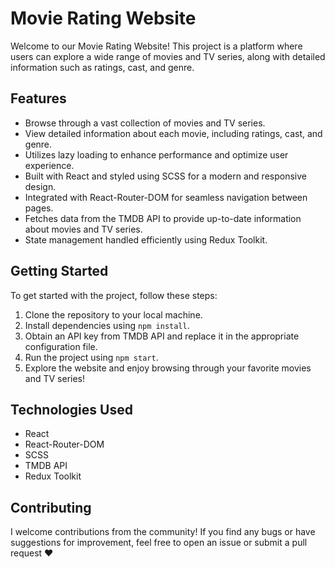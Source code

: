# Movie Rating Website

Welcome to our Movie Rating Website! This project is a platform where users can explore a wide range of movies and TV series, along with detailed information such as ratings, cast, and genre.

## Features

- Browse through a vast collection of movies and TV series.
- View detailed information about each movie, including ratings, cast, and genre.
- Utilizes lazy loading to enhance performance and optimize user experience.
- Built with React and styled using SCSS for a modern and responsive design.
- Integrated with React-Router-DOM for seamless navigation between pages.
- Fetches data from the TMDB API to provide up-to-date information about movies and TV series.
- State management handled efficiently using Redux Toolkit.

## Getting Started

To get started with the project, follow these steps:

1. Clone the repository to your local machine.
2. Install dependencies using `npm install`.
3. Obtain an API key from TMDB API and replace it in the appropriate configuration file.
4. Run the project using `npm start`.
5. Explore the website and enjoy browsing through your favorite movies and TV series!

## Technologies Used

- React
- React-Router-DOM
- SCSS
- TMDB API
- Redux Toolkit

## Contributing

I welcome contributions from the community! If you find any bugs or have suggestions for improvement, feel free to open an issue or submit a pull request ♥